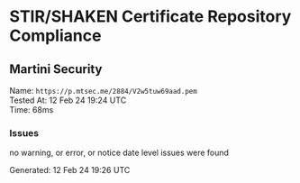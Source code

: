 # STIR/SHAKEN Certificate Repository Compliance

## Martini Security

Name: `https://p.mtsec.me/2884/V2w5tuw69aad.pem`\
Tested At: 12 Feb 24 19:24 UTC\
Time: 68ms

### Issues

no warning, or error, or notice date level issues were found

Generated: 12 Feb 24 19:26 UTC